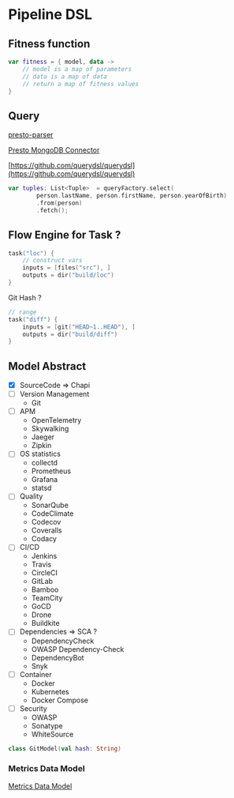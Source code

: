 # Pipeline DSL

## Fitness function

```kotlin
var fitness = { model, data -> 
    // model is a map of parameters
    // data is a map of data
    // return a map of fitness values
}
```

## Query

[presto-parser](https://github.com/prestodb/presto/tree/master/presto-parser)

[Presto MongoDB Connector](https://prestodb.io/docs/current/connector/mongodb.html)

[https://github.com/querydsl/querydsl](https://github.com/querydsl/querydsl)

```kotlin
var tuples: List<Tuple>  = queryFactory.select(
        person.lastName, person.firstName, person.yearOfBirth)
        .from(person)
        .fetch();
```

## Flow Engine for Task ?

```kotlin
task("loc") {
    // construct vars
    inputs = [files("src"), ]
    outputs = dir("build/loc")
}
```

Git Hash ? 

```kotlin
// range
task("diff") {
    inputs = [git("HEAD~1..HEAD"), ]
    outputs = dir("build/diff")
}
```

## Model Abstract

- [x] SourceCode => Chapi
- [ ] Version Management
  - Git
- [ ] APM
  - OpenTelemetry
  - Skywalking
  - Jaeger
  - Zipkin
- [ ] OS statistics
  - collectd
  - Prometheus
  - Grafana
  - statsd
- [ ] Quality
  - SonarQube
  - CodeClimate
  - Codecov
  - Coveralls
  - Codacy
- [ ] CI/CD
  - Jenkins
  - Travis
  - CircleCI
  - GitLab
  - Bamboo
  - TeamCity
  - GoCD
  - Drone
  - Buildkite
- [ ] Dependencies => SCA ?
  - DependencyCheck
  - OWASP Dependency-Check
  - DependencyBot
  - Snyk
- [ ] Container
  - Docker
  - Kubernetes
  - Docker Compose
- [ ] Security
  - OWASP
  - Sonatype
  - WhiteSource

```kotlin
class GitModel(val hash: String)
```

### Metrics Data Model

[Metrics Data Model](https://opentelemetry.io/docs/reference/specification/metrics/data-model/)

